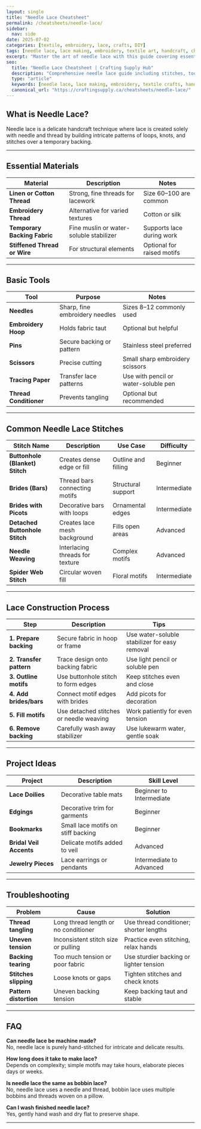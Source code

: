 ```yaml
---
layout: single
title: "Needle Lace Cheatsheet"
permalink: /cheatsheets/needle-lace/
sidebar:
  nav: side
date: 2025-07-02
categories: [textile, embroidery, lace, crafts, DIY]
tags: [needle lace, lace making, embroidery, textile art, handcraft, cheatsheet]
excerpt: "Master the art of needle lace with this guide covering essential stitches, tools, materials, techniques, and troubleshooting tips."
seo:
  title: "Needle Lace Cheatsheet | Crafting Supply Hub"
  description: "Comprehensive needle lace guide including stitches, tools, materials, techniques, and tips for beautiful hand-crafted lace."
  type: "article"
  keywords: [needle lace, lace making, embroidery, textile crafts, handmade lace, DIY lace]
  canonical_url: "https://craftingsupply.ca/cheatsheets/needle-lace/"
---
```


## What is Needle Lace?

Needle lace is a delicate handcraft technique where lace is created solely with needle and thread by building intricate patterns of loops, knots, and stitches over a temporary backing.

---

## Essential Materials

| Material             | Description                          | Notes                            |
|----------------------|------------------------------------|---------------------------------|
| **Linen or Cotton Thread** | Strong, fine threads for lacework | Size 60–100 are common           |
| **Embroidery Thread** | Alternative for varied textures    | Cotton or silk                  |
| **Temporary Backing Fabric** | Fine muslin or water-soluble stabilizer | Supports lace during work       |
| **Stiffened Thread or Wire** | For structural elements        | Optional for raised motifs       |

---

## Basic Tools

| Tool                 | Purpose                            | Notes                            |
|----------------------|----------------------------------|---------------------------------|
| **Needles**          | Sharp, fine embroidery needles   | Sizes 8–12 commonly used         |
| **Embroidery Hoop**  | Holds fabric taut                | Optional but helpful             |
| **Pins**             | Secure backing or pattern        | Stainless steel preferred        |
| **Scissors**         | Precise cutting                  | Small sharp embroidery scissors  |
| **Tracing Paper**    | Transfer lace patterns            | Use with pencil or water-soluble pen|
| **Thread Conditioner** | Prevents tangling                | Optional but recommended         |

---

## Common Needle Lace Stitches

| Stitch Name          | Description                       | Use Case                        | Difficulty |
|----------------------|---------------------------------|--------------------------------|------------|
| **Buttonhole (Blanket) Stitch** | Creates dense edge or fill     | Outline and filling              | Beginner   |
| **Brides (Bars)**     | Thread bars connecting motifs    | Structural support              | Intermediate|
| **Brides with Picots**| Decorative bars with loops        | Ornamental edges               | Intermediate|
| **Detached Buttonhole Stitch** | Creates lace mesh background| Fills open areas                | Advanced   |
| **Needle Weaving**    | Interlacing threads for texture  | Complex motifs                  | Advanced   |
| **Spider Web Stitch** | Circular woven fill               | Floral motifs                  | Intermediate|

---

## Lace Construction Process

| Step                  | Description                      | Tips                             |
|-----------------------|---------------------------------|---------------------------------|
| **1. Prepare backing** | Secure fabric in hoop or frame   | Use water-soluble stabilizer for easy removal |
| **2. Transfer pattern**| Trace design onto backing fabric | Use light pencil or soluble pen |
| **3. Outline motifs**  | Use buttonhole stitch to form edges | Keep stitches even and close    |
| **4. Add brides/bars** | Connect motif edges with brides  | Add picots for decoration        |
| **5. Fill motifs**     | Use detached stitches or needle weaving | Work patiently for even tension |
| **6. Remove backing**  | Carefully wash away stabilizer    | Use lukewarm water, gentle soak |

---

## Project Ideas

| Project               | Description                      | Skill Level                      |
|-----------------------|---------------------------------|---------------------------------|
| **Lace Doilies**      | Decorative table mats            | Beginner to Intermediate        |
| **Edgings**           | Decorative trim for garments     | Beginner                       |
| **Bookmarks**         | Small lace motifs on stiff backing| Beginner                      |
| **Bridal Veil Accents**| Delicate motifs added to veil    | Advanced                      |
| **Jewelry Pieces**    | Lace earrings or pendants         | Intermediate to Advanced        |

---

## Troubleshooting

| Problem               | Cause                            | Solution                        |
|-----------------------|---------------------------------|--------------------------------|
| **Thread tangling**   | Long thread length or no conditioner | Use thread conditioner; shorter lengths|
| **Uneven tension**    | Inconsistent stitch size or pulling | Practice even stitching, relax hands|
| **Backing tearing**   | Too much tension or poor fabric  | Use sturdier backing or lighter tension|
| **Stitches slipping** | Loose knots or gaps               | Tighten stitches and check knots|
| **Pattern distortion**| Uneven backing tension            | Keep backing taut and stable    |

---

## FAQ

**Can needle lace be machine made?**  
No, needle lace is purely hand-stitched for intricate and delicate results.

**How long does it take to make lace?**  
Depends on complexity; simple motifs may take hours, elaborate pieces days or weeks.

**Is needle lace the same as bobbin lace?**  
No, needle lace uses a needle and thread, bobbin lace uses multiple bobbins and threads woven on a pillow.

**Can I wash finished needle lace?**  
Yes, gently hand wash and dry flat to preserve shape.

---
